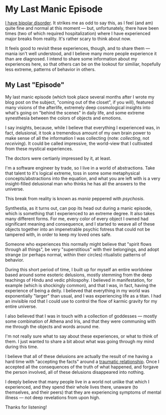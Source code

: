 # My Last Manic Episode

[I have bipolar disorder](https://www.kennethreitz.org/essays/mentalhealtherror-an-exception-occurred).
It strikes me as odd to say this, as I feel (and am) quite fine and normal at this moment
— but, unfortunately, there have been times (two of which required
hospitalization) where I have experienced major breaks from reality. It's
rather scary to think about now.

It feels good to revisit these experiences, though, and to share them —
mania isn't well understood, and I believe many more people experience
it than are diagnosed. I intend to share some information about my
experiences here, so that others can be on the lookout for similiar,
hopefully less extreme, patterns of behavior in others.

## My Last "Episode"

My last manic episode (which took place several months after I wrote
my blog post on the subject, "coming out of the closet", if you will),
featured many visions of the afterlife, extremely deep cosmological
insights into what's going on "behind the scenes" in daily life, and
some extreme synesthesia between the colors of objects and emotions.

I say insights, because, while I believe that everything I experienced
was, in fact, delusional, it took a tremendous amount of my own brain
power to make sense of all the information I was collecting (note:
*collecting*, not *receiving*). It could be called impressive, the
world-view that I cultivated from these mystical experiences.

The doctors were certianly impressed by it, at least.

I'm a software engineer by trade, so I live in a world of abstractions.
Take that talent to it's logical extreme, toss in some some metaphysical
concepts/abstractions into the equation, and what you are left with is a
very insight-filled delusional man who thinks he has all the answers to
the universe.

This break from reality is known as *mania* peppered with *psychosis*.

Synthestia, as it turns out, can pop its head out during a manic episode,
which is something that I experienced to an extreme degree. It also takes
many different forms. For me, every color of every object I owned had
significant meaning and consequence, and I started to weave all of these
objects together into an impenetrable psychic fotress that could not be
tampered with, in order to keep my loved ones safe.

Someone who experiences this normally might believe that "spirit flows
through all things", be very "superstitious" with their belongings, and
adopt strange (or perhaps normal, within their circles) ritualistic
patterns of behavior.

During this short period of time, I built up for myself an entire worldview
based around some esoteric delusions, mostly stemming from the deep
teachings of Hindu and vedic philospohy. I believed in manifestation,
for example (which is shockingly common), and that I was, in fact, having
the experience of being a deity. I believed that everything in my world
was exponentially "larger" than usual, and I was experiencing life as a
titan. I had an invisible rod that I could use to control the flow of
karmic gravity for my entire universe.

I also believed that I was in touch with a collection of goddesses —
mostly some combination of Athena and Iris, and that they were communing
with me through the objects and words around me.

I'm not really sure what to say about these experiences, or what to think
of them. I just wanted to share a bit about what was going through my mind
during this time.

I believe that all of these delusions are actually the result of me having
a hard time with "accepting the facts" around a
[traumatic relationship](https://www.kennethreitz.org/essays/purging-the-unexpected-negative-a-narcissistic-partner). Once I accepted all the consequences of the truth of what happened, and
forgave the person involved, all of these delusions disappeared into nothing.

I deeply believe that many people live in a world not unlike that which
I experienced, and they spend their whole lives there, unaware (to themselves,
and their peers) that they are experiencing symptoms of mental illness —
not deep revelations from upon high.

Thanks for listening!

